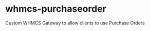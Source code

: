 whmcs-purchaseorder
===================

Custom WHMCS Gateway to allow clients to use Purchase Orders
